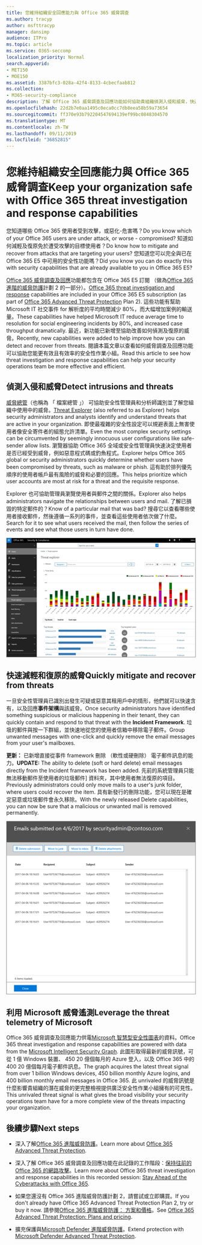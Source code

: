```yaml
---
title: 您維持組織安全回應能力與 Office 365 威脅調查
ms.author: tracyp
author: msfttracyp
manager: dansimp
audience: ITPro
ms.topic: article
ms.service: O365-seccomp
localization_priority: Normal
search.appverid:
- MET150
- MOE150
ms.assetid: 3387bfc3-028a-42f4-8133-4cbecfaab812
ms.collection:
- M365-security-compliance
description: 了解 Office 365 威脅調查及回應功能如何協助貴組織偵測入侵和威脅，快速地降低，以及復原威脅。
ms.openlocfilehash: 22d2b7e0aa1495c0eca0cc7db8eea58b59a73654
ms.sourcegitcommit: ff370e93b792204547694139ef99bc0848304570
ms.translationtype: MT
ms.contentlocale: zh-TW
ms.lasthandoff: 09/11/2019
ms.locfileid: "36852815"
---
```

# <a name="keep-your-organization-safe-with-office-365-threat-investigation-and-response-capabilities"></a><span data-ttu-id="05745-103">您維持組織安全回應能力與 Office 365 威脅調查</span><span class="sxs-lookup"><span data-stu-id="05745-103">Keep your organization safe with Office 365 threat investigation and response capabilities</span></span>

<span data-ttu-id="05745-104">您知道哪些 Office 365 使用者受到攻擊，或惡化-危害嗎？</span><span class="sxs-lookup"><span data-stu-id="05745-104">Do you know which of your Office 365 users are under attack, or worse - compromised?</span></span> <span data-ttu-id="05745-105">知道如何減輕及復原免於遭受攻擊的目標使用者？</span><span class="sxs-lookup"><span data-stu-id="05745-105">Do know how to mitigate and recover from attacks that are targeting your users?</span></span> <span data-ttu-id="05745-106">您知道您可以完全與已在 Office 365 E5 中可用的安全性功能嗎？</span><span class="sxs-lookup"><span data-stu-id="05745-106">Did you know you can do exactly this with security capabilities that are already available to you in Office 365 E5?</span></span> 
  
<span data-ttu-id="05745-107">[Office 365 威脅調查及回應](office-365-ti.md)功能都包含在 Office 365 E5 訂閱 （做為[Office 365 進階的威脅防護](office-365-atp.md)計劃 2 的一部分）。</span><span class="sxs-lookup"><span data-stu-id="05745-107">[Office 365 threat investigation and response](office-365-ti.md) capabilities are included in your Office 365 E5 subscription (as part of [Office 365 Advanced Threat Protection](office-365-atp.md) Plan 2).</span></span> <span data-ttu-id="05745-108">這些功能有幫助 Microsoft IT 社交事件 for 解析度的平均時間減少 80%，而大幅增加案例的輸送量。</span><span class="sxs-lookup"><span data-stu-id="05745-108">These capabilities have helped Microsoft IT reduce average time to resolution for social engineering incidents by 80%, and increased case throughput dramatically.</span></span> <span data-ttu-id="05745-109">最近，新功能已新增至協助改善如何偵測及復原的威脅。</span><span class="sxs-lookup"><span data-stu-id="05745-109">Recently, new capabilities were added to help improve how you can detect and recover from threats.</span></span> <span data-ttu-id="05745-110">閱讀本篇文章以查看如何威脅調查及回應功能可以協助您能更有效且有效率的安全性作業小組。</span><span class="sxs-lookup"><span data-stu-id="05745-110">Read this article to see how threat investigation and response capabilities can help your security operations team be more effective and efficient.</span></span>
  
## <a name="detect-intrusions-and-threats"></a><span data-ttu-id="05745-111">偵測入侵和威脅</span><span class="sxs-lookup"><span data-stu-id="05745-111">Detect intrusions and threats</span></span>

<span data-ttu-id="05745-112">[威脅總管](threat-explorer.md)（也稱為 「 檔案總管 」） 可協助安全性管理員和分析師識別並了解您組織中使用中的威脅。</span><span class="sxs-lookup"><span data-stu-id="05745-112">[Threat Explorer](threat-explorer.md) (also referred to as Explorer) helps security administrators and analysts identify and understand threats that are active in your organization.</span></span> <span data-ttu-id="05745-113">即使最複雜的安全性設定可以規避表面上無害使用者像安全寄件者的組態允許清單。</span><span class="sxs-lookup"><span data-stu-id="05745-113">Even the most complex security settings can be circumvented by seemingly innocuous user configurations like safe-sender allow lists.</span></span> <span data-ttu-id="05745-114">瀏覽器協助 Office 365 全域或安全性管理員快速決定使用者是否已經受到威脅，例如惡意程式碼或釣魚程式。</span><span class="sxs-lookup"><span data-stu-id="05745-114">Explorer helps Office 365 global or security administrators quickly determine whether users have been compromised by threats, such as malware or phish.</span></span> <span data-ttu-id="05745-115">這有助於排列優先順序的使用者帳戶最有風險的威脅和必要的回應。</span><span class="sxs-lookup"><span data-stu-id="05745-115">This helps prioritize which user accounts are most at risk for a threat and the requisite response.</span></span> 
  
<span data-ttu-id="05745-116">Explorer 也可協助管理員瀏覽使用者與郵件之間的關係。</span><span class="sxs-lookup"><span data-stu-id="05745-116">Explorer also helps administrators navigate the relationships between users and mail.</span></span> <span data-ttu-id="05745-117">了解已損毀的特定郵件的？</span><span class="sxs-lookup"><span data-stu-id="05745-117">Know of a particular mail that was bad?</span></span> <span data-ttu-id="05745-118">搜尋它以查看哪些使用者接收郵件，然後遵循一系列的事件，並查看這些使用者依次做了什麼。</span><span class="sxs-lookup"><span data-stu-id="05745-118">Search for it to see what users received the mail, then follow the series of events and see what those users in turn have done.</span></span>

![在 Office 365 中，惡意程式碼系列的色彩編碼的威脅總管的螢幕擷取畫面](media/591338dd-252a-437d-b5f2-87aa42e74b0c.png)
  
## <a name="quickly-mitigate-and-recover-from-threats"></a><span data-ttu-id="05745-120">快速減輕和復原的威脅</span><span class="sxs-lookup"><span data-stu-id="05745-120">Quickly mitigate and recover from threats</span></span>

<span data-ttu-id="05745-121">一旦安全性管理員已識別出發生可疑或惡意其租用戶中的情形，他們就可以快速含有，以及回應**事件架構**與該威脅。</span><span class="sxs-lookup"><span data-stu-id="05745-121">Once security administrators have identified something suspicious or malicious happening in their tenant, they can quickly contain and respond to that threat with the **Incident Framework**.</span></span> <span data-ttu-id="05745-122">垃圾的郵件與按一下群組，並快速地從您的使用者信箱中移除電子郵件。</span><span class="sxs-lookup"><span data-stu-id="05745-122">Group unwanted messages with one-click and quickly remove the email messages from your user's mailboxes.</span></span> 
  
 <span data-ttu-id="05745-123">**更新：** 已新增直接從事件 framework 刪除 （軟性或硬刪除） 電子郵件訊息的能力。</span><span class="sxs-lookup"><span data-stu-id="05745-123">**UPDATE:** The ability to delete (soft or hard delete) email messages directly from the Incident framework has been added.</span></span> <span data-ttu-id="05745-124">先前的系統管理員只能無法移動郵件至使用者的垃圾郵件] 資料夾，其中使用者無法復原的項目。</span><span class="sxs-lookup"><span data-stu-id="05745-124">Previously administrators could only move mails to a user's junk folder, where users could recover the item.</span></span> <span data-ttu-id="05745-125">具有新發行的刪除功能，您可以現在是確定惡意或垃圾郵件會永久移除。</span><span class="sxs-lookup"><span data-stu-id="05745-125">With the newly released Delete capabilities, you can now be sure that a malicious or unwanted mail is removed permanently.</span></span> 
    
![事件修復工作的電子郵件清單的螢幕擷取畫面](media/9d8452d3-d8d2-4b26-81f9-76396e08dd17.png)
  
## <a name="leverage-the-threat-telemetry-of-microsoft"></a><span data-ttu-id="05745-127">利用 Microsoft 威脅遙測</span><span class="sxs-lookup"><span data-stu-id="05745-127">Leverage the threat telemetry of Microsoft</span></span>

<span data-ttu-id="05745-128">Office 365 威脅調查及回應能力供電[Microsoft 智慧型安全性圖表](https://go.microsoft.com/fwlink/?linkid=2036223)的資料。</span><span class="sxs-lookup"><span data-stu-id="05745-128">Office 365 threat investigation and response capabilities are powered with data from the [Microsoft Intelligent Security Graph](https://go.microsoft.com/fwlink/?linkid=2036223).</span></span> <span data-ttu-id="05745-129">此圖形取得最新的威脅訊號，可從 1 億 Windows 裝置、 450 20 億個每月的 Azure 登入，以及 Office 365 中的 400 20 億個每月電子郵件訊息。</span><span class="sxs-lookup"><span data-stu-id="05745-129">The graph acquires the latest threat signal from over 1 billion Windows devices, 450 billion monthly Azure logins, and 400 billion monthly email messages in Office 365.</span></span> <span data-ttu-id="05745-130">此 unrivaled 的威脅訊號是什麼影響貴組織的潛在威脅的更完整檢視提供廣泛安全性作業小組擁有的可見性。</span><span class="sxs-lookup"><span data-stu-id="05745-130">This unrivaled threat signal is what gives the broad visibility your security operations team have for a more complete view of the threats impacting your organization.</span></span> 
  
## <a name="next-steps"></a><span data-ttu-id="05745-131">後續步驟</span><span class="sxs-lookup"><span data-stu-id="05745-131">Next steps</span></span>

- <span data-ttu-id="05745-132">深入了解[Office 365 進階威脅防護](office-365-atp.md)。</span><span class="sxs-lookup"><span data-stu-id="05745-132">Learn more about [Office 365 Advanced Threat Protection](office-365-atp.md).</span></span>

- <span data-ttu-id="05745-133">深入了解 Office 365 威脅調查及回應功能在此記錄的工作階段：[保持往前的 Office 365 的網路攻擊](https://myignite.microsoft.com/videos/53723)。</span><span class="sxs-lookup"><span data-stu-id="05745-133">Learn more about Office 365 threat investigation and response capabilities in this recorded session: [Stay Ahead of the Cyberattacks with Office 365](https://myignite.microsoft.com/videos/53723).</span></span>

- <span data-ttu-id="05745-134">如果您還沒有 Office 365 進階威脅防護計劃 2，請嘗試或立即購買。</span><span class="sxs-lookup"><span data-stu-id="05745-134">If you don't already have Office 365 Advanced Threat Protection Plan 2, try or buy it now.</span></span> <span data-ttu-id="05745-135">請參閱[Office 365 進階威脅防護： 方案和價格](https://products.office.com/exchange/advance-threat-protection#pmg-allup-content)。</span><span class="sxs-lookup"><span data-stu-id="05745-135">See [Office 365 Advanced Threat Protection: Plans and pricing](https://products.office.com/exchange/advance-threat-protection#pmg-allup-content).</span></span>
    
- <span data-ttu-id="05745-136">擴充保護與[Microsoft Defender 進階威脅防護](https://docs.microsoft.com/windows/security/threat-protection/microsoft-defender-atp/microsoft-defender-advanced-threat-protection)。</span><span class="sxs-lookup"><span data-stu-id="05745-136">Extend protection with [Microsoft Defender Advanced Threat Protection](https://docs.microsoft.com/windows/security/threat-protection/microsoft-defender-atp/microsoft-defender-advanced-threat-protection).</span></span>